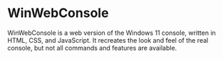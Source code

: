 # WinWebConsole
WinWebConsole is a web version of the Windows 11 console, written in HTML, CSS, and JavaScript. It recreates the look and feel of the real console, but not all commands and features are available.
